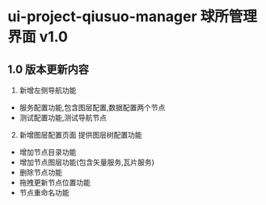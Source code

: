 # ui-project-qiusuo-manager 球所管理界面 v1.0
## 1.0 版本更新内容
1. 新增左侧导航功能
  - 服务配置功能,包含图层配置,数据配置两个节点
  - 测试配置功能,测试导航节点
2. 新增图层配置页面 提供图层树配置功能
  - 增加节点目录功能
  - 增加节点图层功能(包含矢量服务,瓦片服务)
  - 删除节点功能
  - 拖拽更新节点位置功能
  - 节点重命名功能